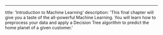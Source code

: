 ---
title: 'Introduction to Machine Learning'
description: 'This final chapter will give you a taste of the all-powerful Machine Learning. You will learn how to preprocess your data and apply a Decision Tree algorithm to predict the home planet of a given customer.'
